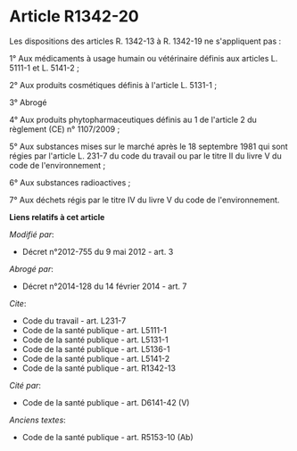 # Article R1342-20

Les dispositions des articles R. 1342-13 à R. 1342-19 ne s'appliquent pas : 

1° Aux médicaments à usage humain ou vétérinaire définis aux articles L. 5111-1 et L. 5141-2 ; 

2° Aux produits cosmétiques définis à l'article L. 5131-1 ; 

3° Abrogé 

4° Aux produits                     phytopharmaceutiques définis au 1 de l'article 2 du règlement (CE) n° 1107/2009  ; 

5° Aux substances mises sur le marché après le 18 septembre 1981 qui sont régies par l'article L. 231-7 du code du travail ou
par le titre II du livre V du code de l'environnement ; 

6° Aux substances radioactives ; 

7° Aux déchets régis par le titre IV du livre V du code de l'environnement.

**Liens relatifs à cet article**

_Modifié par_:

  - Décret n°2012-755 du 9 mai 2012 - art. 3

_Abrogé par_:

  - Décret n°2014-128 du 14 février 2014 - art. 7

_Cite_:

  - Code du travail - art. L231-7
  - Code de la santé publique - art. L5111-1
  - Code de la santé publique - art. L5131-1
  - Code de la santé publique - art. L5136-1
  - Code de la santé publique - art. L5141-2
  - Code de la santé publique - art. R1342-13

_Cité par_:

  - Code de la santé publique - art. D6141-42 (V)

_Anciens textes_:

  - Code de la santé publique - art. R5153-10 (Ab)
